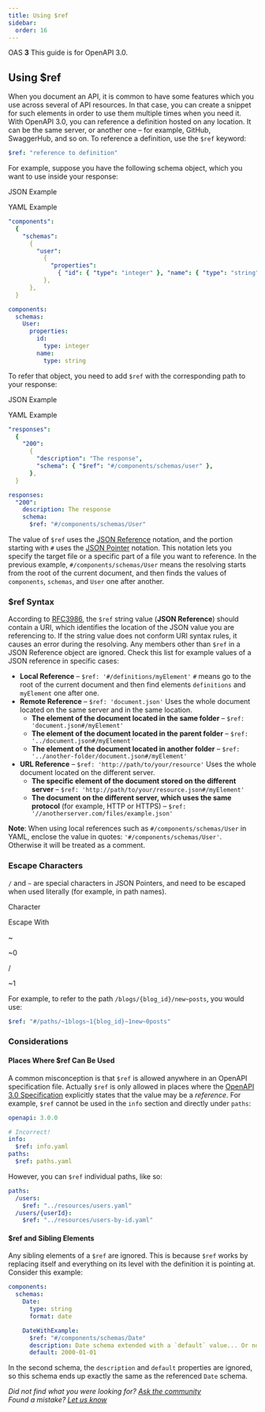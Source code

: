 ```yaml
---
title: Using $ref
sidebar:
  order: 16
---
```


OAS **3** This guide is for OpenAPI 3.0.

## Using $ref

When you document an API, it is common to have some features which you use across several of API resources. In that case, you can create a snippet for such elements in order to use them multiple times when you need it. With OpenAPI 3.0, you can reference a definition hosted on any location. It can be the same server, or another one – for example, GitHub, SwaggerHub, and so on. To reference a definition, use the `$ref` keyword:

```yaml
$ref: "reference to definition"
```

For example, suppose you have the following schema object, which you want to use inside your response:

JSON Example

YAML Example

```yaml
"components":
  {
    "schemas":
      {
        "user":
          {
            "properties":
              { "id": { "type": "integer" }, "name": { "type": "string" } },
          },
      },
  }
```

```yaml
components:
  schemas:
    User:
      properties:
        id:
          type: integer
        name:
          type: string
```

To refer that object, you need to add `$ref` with the corresponding path to your response:

JSON Example

YAML Example

```yaml
"responses":
  {
    "200":
      {
        "description": "The response",
        "schema": { "$ref": "#/components/schemas/user" },
      },
  }
```

```yaml
responses:
  "200":
    description: The response
    schema:
      $ref: "#/components/schemas/User"
```

The value of `$ref` uses the [JSON Reference](https://tools.ietf.org/html/draft-pbryan-zyp-json-ref-03) notation, and the portion starting with `#` uses the [JSON Pointer](https://tools.ietf.org/html/rfc6901) notation. This notation lets you specify the target file or a specific part of a file you want to reference. In the previous example, `#/components/schemas/User` means the resolving starts from the root of the current document, and then finds the values of `components`, `schemas`, and `User` one after another.

### $ref Syntax

According to [RFC3986](https://tools.ietf.org/html/rfc3986), the `$ref` string value (**JSON Reference**) should contain a URI, which identifies the location of the JSON value you are referencing to. If the string value does not conform URI syntax rules, it causes an error during the resolving. Any members other than `$ref` in a JSON Reference object are ignored. Check this list for example values of a JSON reference in specific cases:

- **Local Reference** – `$ref: '#/definitions/myElement'` `#` means go to the root of the current document and then find elements `definitions` and `myElement` one after one.
- **Remote Reference** – `$ref: 'document.json'` Uses the whole document located on the same server and in the same location.
  - **The element of the document located in the same folder** – `$ref: 'document.json#/myElement'`
  - **The element of the document located in the parent folder** – `$ref: '../document.json#/myElement'`
  - **The element of the document located in another folder** – `$ref: '../another-folder/document.json#/myElement'`
- **URL Reference** – `$ref: 'http://path/to/your/resource'` Uses the whole document located on the different server.
  - **The specific element of the document stored on the different server** – `$ref: 'http://path/to/your/resource.json#/myElement'`
  - **The document on the different server, which uses the same protocol** (for example, HTTP or HTTPS) – `$ref: '//anotherserver.com/files/example.json'`

**Note**: When using local references such as `#/components/schemas/User` in YAML, enclose the value in quotes: `'#/components/schemas/User'`. Otherwise it will be treated as a comment.

### Escape Characters

`/` and `~` are special characters in JSON Pointers, and need to be escaped when used literally (for example, in path names).

Character

Escape With

~

~0

/

~1

For example, to refer to the path `/blogs/{blog_id}/new~posts`, you would use:

```yaml
$ref: "#/paths/~1blogs~1{blog_id}~1new~0posts"
```

### Considerations

#### Places Where $ref Can Be Used

A common misconception is that `$ref` is allowed anywhere in an OpenAPI specification file. Actually `$ref` is only allowed in places where the [OpenAPI 3.0 Specification](https://github.com/OAI/OpenAPI-Specification/blob/master/versions/3.0.3.md) explicitly states that the value may be a _reference_. For example, `$ref` cannot be used in the `info` section and directly under `paths`:

```yaml
openapi: 3.0.0

# Incorrect!
info:
  $ref: info.yaml
paths:
  $ref: paths.yaml
```

However, you can `$ref` individual paths, like so:

```yaml
paths:
  /users:
    $ref: "../resources/users.yaml"
  /users/{userId}:
    $ref: "../resources/users-by-id.yaml"
```

#### $ref and Sibling Elements

Any sibling elements of a `$ref` are ignored. This is because `$ref` works by replacing itself and everything on its level with the definition it is pointing at. Consider this example:

```yaml
components:
  schemas:
    Date:
      type: string
      format: date

    DateWithExample:
      $ref: "#/components/schemas/Date"
      description: Date schema extended with a `default` value... Or not?
      default: 2000-01-01
```

In the second schema, the `description` and `default` properties are ignored, so this schema ends up exactly the same as the referenced `Date` schema.

_Did not find what you were looking for? [Ask the community](https://community.smartbear.com/t5/Swagger-Open-Source-Tools/bd-p/SwaggerOSTools)  
Found a mistake? [Let us know](https://github.com/swagger-api/swagger.io/issues)_
